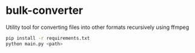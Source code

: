 # bulk-converter
Utility tool for converting files into other formats recursively using ffmpeg

```sh
pip install -r requirements.txt
python main.py <path>
```
